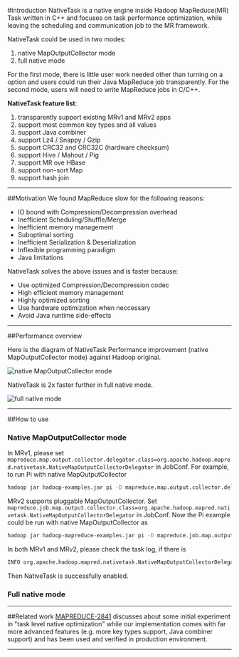 #Introduction
NativeTask is a native engine inside Hadoop MapReduce(MR) Task written in 
C++ and focuses on task performance optimization, 
while leaving the scheduling and communication job to 
the MR framework.

NativeTask could be used in two modes:     
1. native MapOutputCollector mode      
2. full native mode      

For the first mode, there is little user work needed other than turning on a option and users could run their Java MapReduce job transparently. For the second mode, users will need to write MapReduce jobs in C/C++.

**NativeTask feature list**:      
1. transparently support existing MRv1 and MRv2 apps   
2. support most common key types and all values    
3. support Java combiner    
4. support Lz4 / Snappy / Gzip      
5. support CRC32 and CRC32C (hardware checksum)   
6. support Hive / Mahout / Pig     
7. support MR ove HBase    
8. support non-sort Map    
9. support hash join     


----

##Motivation 
We found MapReduce slow for the following reasons:
* IO bound with Compression/Decompression overhead  
* Inefficient Scheduling/Shuffle/Merge      
* Inefficient memory management    
* Suboptimal sorting    
* Inefficient Serialization & Deserialization    
* Inflexible programming paradigm   
* Java limitations

NativeTask solves the above issues and is faster because:
* Use optimized Compression/Decompression codec
* High efficient memory management
* Highly optimized sorting
* Use hardware optimization when neccessary
* Avoid Java runtime side-effects

----

##Performance overview

Here is the diagram of NativeTask Performance improvement (native MapOutputCollector mode) against Hadoop original.

![native MapOutputCollector mode](https://lh5.googleusercontent.com/nbysYpK6m2o30qkcMRuQ0Bl-gPt-P9pu9MDuhKrxL0A=w356-h207-p-no)

NativeTask is 2x faster further in full native mode.    

![full native mode](https://lh3.googleusercontent.com/Oa9AW7AhK3X3z7Iz8ilozJXSGIh0ZVhRtqU72sdgUok=w425-h207-p-no)

----

##How to use

### Native MapOutputCollector mode
In MRv1, please set `mapreduce.map.output.collector.delegator.class=org.apache.hadoop.mapred.nativetask.NativeMapOutputCollectorDelegator` in JobConf. For example, to run Pi with native MapOutputCollector

```bash
hadoop jar hadoop-examples.jar pi -D mapreduce.map.output.collector.delegator.class=org.apache.hadoop.mapred.nativetask.NativeMapOutputCollectorDelegator 10 10
```

MRv2 supports pluggable MapOutputCollector. Set `mapreduce.job.map.output.collector.class=org.apache.hadoop.mapred.nativetask.NativeMapOutputCollectorDelegator` in JobConf. Now the Pi example could be run with native MapOutputCollector as

```bash
hadoop jar hadoop-mapreduce-examples.jar pi -D mapreduce.job.map.output.collector.class=org.apache.hadoop.mapred.nativetask.NativeMapOutputCollectorDelegator 10 10
```

In both MRv1 and MRv2, please check the task log, if there is 
```bash
INFO org.apache.hadoop.mapred.nativetask.NativeMapOutputCollectorDelegator: Native output collector can be successfully enabled! 
```
Then NativeTask is successfully enabled.

### Full native mode

----

##Related work
[MAPREDUCE-2841](https://issues.apache.org/jira/browse/MAPREDUCE-2841) discusses about some initial experiment in "task level native optimization" while our implementation comes with far more advanced features (e.g. more key types support, Java combiner support) and has been used and verified in production environment.   

----

